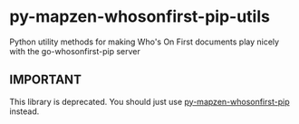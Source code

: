 # py-mapzen-whosonfirst-pip-utils

Python utility methods for making Who's On First documents play nicely with the go-whosonfirst-pip server

## IMPORTANT

This library is deprecated. You should just use [py-mapzen-whosonfirst-pip](https://github.com/whosonfirst/py-mapzen-whosonfirst-pip) instead.

